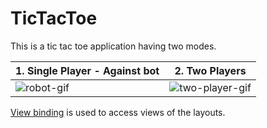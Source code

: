 # TicTacToe
This is a tic tac toe application having two modes.

| 1. Single Player - Against bot| 2. Two Players |
| ----------- | ----------- |
| ![robot-gif](https://github.com/faizanhaidarkhan/TicTacToe/assets/43300714/4b8c1bbb-ce76-467c-ace2-22989422c5d6)      | ![two-player-gif](https://github.com/faizanhaidarkhan/TicTacToe/assets/43300714/adbf5a14-c0f6-4795-9b30-97bb3eed7897)       |

[View binding](https://developer.android.com/topic/libraries/view-binding) is used to access views of the layouts.
